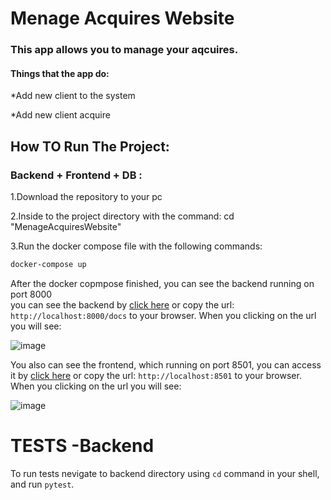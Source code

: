 # Menage Acquires Website
### This app allows you to manage your aqcuires.
#### Things that the app do:
*Add new client to the system


*Add new client acquire 


## How TO Run The Project:
### Backend + Frontend + DB :

1.Download the repository to your pc 


2.Inside to the project directory with the command: cd "MenageAcquiresWebsite"


3.Run the docker compose file with the following commands:
 
```bash
docker-compose up
```

After the docker copmpose finished, you can see the backend running on port 8000  
you can see the backend by [click here](http://localhost:8001/) or copy the url: `http://localhost:8000/docs` to your browser.
When you clicking on the url you will see: 

![image](https://user-images.githubusercontent.com/95073733/175815655-7e0de6b0-42f8-4793-b5f0-d61530d68f6e.png)

You also can see the frontend, which running on port 8501, you can access it by [click here](http://localhost:8501/) or copy the url: `http://localhost:8501` to your browser.
When you clicking on the url you will see:

![image](https://user-images.githubusercontent.com/95073733/175999560-95f227f9-d50f-4d8c-b36c-e9777591fb67.png)

# TESTS -Backend
To run tests nevigate to backend directory using `cd` command in your shell, and run `pytest`.



